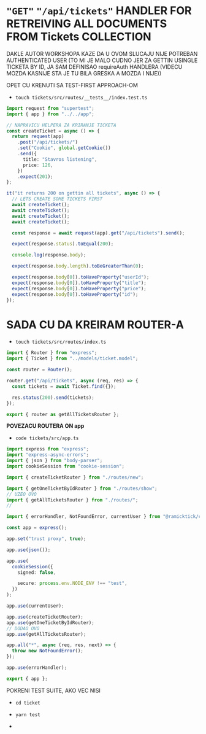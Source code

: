 # `"GET"` `"/api/tickets"` HANDLER FOR RETREIVING ALL DOCUMENTS FROM Tickets COLLECTION

DAKLE AUTOR WORKSHOPA KAZE DA U OVOM SLUCAJU NIJE POTREBAN AUTHENTICATED USER (TO MI JE MALO CUDNO JER ZA GETTIN USINGLE TICKETA BY ID, JA SAM DEFINISAO requireAuth HANDLERA (VIDECU MOZDA KASNIJE STA JE TU BILA GRESKA A MOZDA I NIJE))

OPET CU KRENUTI SA TEST-FIRST APPROACH-OM

- `touch tickets/src/routes/__tests__/index.test.ts`

```ts
import request from "supertest";
import { app } from "../../app";

// NAPRAVICU HELPERA ZA KRIRANJE TICKETA
const createTicket = async () => {
  return request(app)
    .post("/api/tickets/")
    .set("Cookie", global.getCookie())
    .send({
      title: "Stavros listening",
      price: 126,
    })
    .expect(201);
};

it("it returns 200 on gettin all tickets", async () => {
  // LETS CREATE SOME TICKETS FIRST
  await createTicket();
  await createTicket();
  await createTicket();
  await createTicket();

  const response = await request(app).get("/api/tickets").send();

  expect(response.status).toEqual(200);

  console.log(response.body);

  expect(response.body.length).toBeGreaterThan(0);

  expect(response.body[0]).toHaveProperty("userId");
  expect(response.body[0]).toHaveProperty("title");
  expect(response.body[0]).toHaveProperty("price");
  expect(response.body[0]).toHaveProperty("id");
});

```

# SADA CU DA KREIRAM ROUTER-A

- `touch tickets/src/routes/index.ts`

```ts
import { Router } from "express";
import { Ticket } from "../models/ticket.model";

const router = Router();

router.get("/api/tickets", async (req, res) => {
  const tickets = await Ticket.find({});

  res.status(200).send(tickets);
});

export { router as getAllTicketsRouter };
```

**POVEZACU ROUTERA ON app**

- `code tickets/src/app.ts`

```ts
import express from "express";
import "express-async-errors";
import { json } from "body-parser";
import cookieSession from "cookie-session";

import { createTicketRouter } from "./routes/new";

import { getOneTicketByIdRouter } from "./routes/show";
// UZEO OVO
import { getAllTicketsRouter } from "./routes/";
//

import { errorHandler, NotFoundError, currentUser } from "@ramicktick/common";

const app = express();

app.set("trust proxy", true);

app.use(json());

app.use(
  cookieSession({
    signed: false,

    secure: process.env.NODE_ENV !== "test",
  })
);

app.use(currentUser);

app.use(createTicketRouter);
app.use(getOneTicketByIdRouter);
// DODAO OVO
app.use(getAllTicketsRouter);

app.all("*", async (req, res, next) => {
  throw new NotFoundError();
});

app.use(errorHandler);

export { app };

```

POKRENI TEST SUITE, AKO VEC NISI

- `cd ticket`

- `yarn test`
- 

